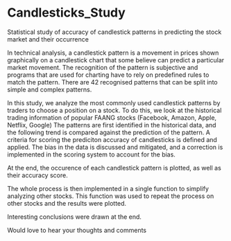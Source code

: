 # Candlesticks_Study
Statistical study of accuracy of candlestick patterns in predicting the stock market and their occurrence 

In technical analysis, a candlestick pattern is a movement in prices shown graphically on a candlestick chart that some believe can predict a particular market movement. The recognition of the pattern is subjective and programs that are used for charting have to rely on predefined rules to match the pattern. There are 42 recognised patterns that can be split into simple and complex patterns.

In this study, we analyze the most commonly used candlestick patterns by traders to choose a position on a stock. 
To do this, we look at the historical trading information of popular FAANG stocks (Facebook, Amazon, Apple, Netflix, Google)
The patterns are first identified in the historical data, and the following trend is compared against the prediction of the pattern.
A criteria for scoring the prediciton accuracy of candlesticks is defined and applied. 
The bias in the data is discussed and mitigated, and a correction is implemented in the scoring system to account for the bias.

At the end, the occurence of each candlestick pattern is plotted, as well as their accuracy score.

The whole process is then implemented in a single function to simplify analyzing other stocks.
This function was used to repeat the process on other stocks and the results were plotted.

Interesting conclusions were drawn at the end. 

Would love to hear your thoughts and comments
